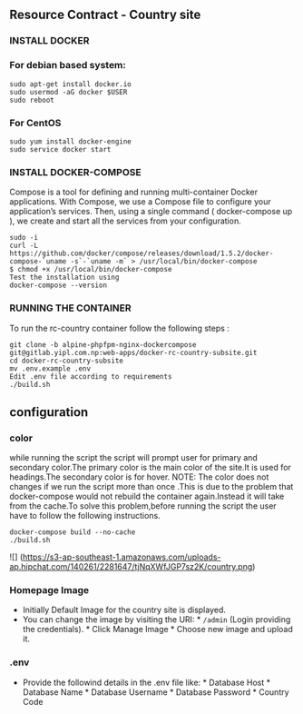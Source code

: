 ## Resource Contract - Country site

### INSTALL DOCKER

### For debian based system:

```
sudo apt-get install docker.io
sudo usermod -aG docker $USER
sudo reboot

```
### For CentOS

```
sudo yum install docker-engine
sudo service docker start

```

### INSTALL DOCKER-COMPOSE
Compose is a tool for defining and running multi-container Docker applications. With Compose, we use a Compose file to configure your application’s services. Then, using a single command ( docker-compose up ), we create and start all the services from your configuration.

```
sudo -i 
curl -L https://github.com/docker/compose/releases/download/1.5.2/docker-compose-`uname -s`-`uname -m` > /usr/local/bin/docker-compose
$ chmod +x /usr/local/bin/docker-compose
Test the installation using 
docker-compose --version
```

### RUNNING THE CONTAINER

To run the rc-country container follow the following steps :
```
git clone -b alpine-phpfpm-nginx-dockercompose git@gitlab.yipl.com.np:web-apps/docker-rc-country-subsite.git
cd docker-rc-country-subsite
mv .env.example .env
Edit .env file according to requirements
./build.sh

```
## configuration
### color
while running the script the script will prompt user for primary and secondary color.The primary color is the main color of the site.It is used for headings.The secondary color is for hover.
NOTE: The color does not changes if we run the script more than once .This is due to the problem that docker-compose would not rebuild the container again.Instead it will take from the cache.To solve this problem,before running the script the user have to follow the following instructions.
```
docker-compose build --no-cache
./build.sh

```
 
![] (https://s3-ap-southeast-1.amazonaws.com/uploads-ap.hipchat.com/140261/2281647/tjNqXWfJGP7sz2K/country.png)
### Homepage Image
* Initially Default Image for the country site is displayed.
* You can change the image by visiting the URI:
        * `/admin` (Login providing the credentials).
        * Click Manage Image
        * Choose new image and upload it.

### .env
* Provide the followind details in the .env file like:
        * Database Host
        * Database Name
        * Database Username
        * Database Password
        * Country Code

